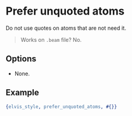 # Prefer unquoted atoms

Do not use quotes on atoms that are not need it.

> Works on `.beam` file? No.

## Options

- None.

## Example

```erlang
{elvis_style, prefer_unquoted_atoms, #{}}
```
